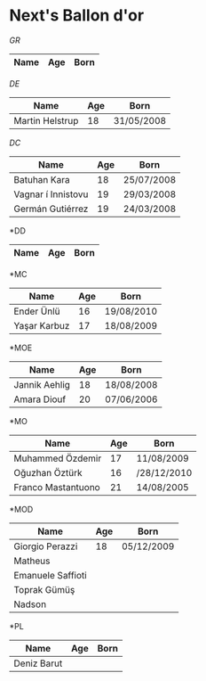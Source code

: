 # Next's Ballon d'or 

*GR*

| Name | Age | Born |
| ---- | --- | ---- |

*DE*

| Name            | Age | Born       |
| --------------- | --- | ---------- |
| Martin Helstrup | 18  | 31/05/2008 |

*DC*

| Name               | Age | Born       |
| ------------------ | --- | ---------- |
| Batuhan Kara       | 18  | 25/07/2008 |
| Vagnar í Innistovu | 19  | 29/03/2008 |
| Germán Gutiérrez   | 19  | 24/03/2008 |

*DD

| Name | Age | Born |
| ---- | --- | ---- |

*MC

| Name         | Age | Born       |
| ------------ | --- | ---------- |
| Ender Ünlü   | 16  | 19/08/2010 |
| Yaşar Karbuz | 17  | 18/08/2009 |

*MOE

| Name          | Age | Born       |
| ------------- | --- | ---------- |
| Jannik Aehlig | 18  | 18/08/2008 |
| Amara Diouf   | 20  | 07/06/2006 |

*MO

| Name               | Age | Born        |
| ------------------ | --- | ----------- |
| Muhammed Özdemir   | 17  | 11/08/2009  |
| Oğuzhan Öztürk     | 16  | /28/12/2010 |
| Franco Mastantuono | 21  | 14/08/2005  |

*MOD

| Name              | Age | Born       |
| ----------------- | --- | ---------- |
| Giorgio Perazzi   | 18  | 05/12/2009 |
| Matheus           |     |            |
| Emanuele Saffioti |     |            |
| Toprak Gümüş      |     |            |
| Nadson            |     |            |

*PL

| Name        | Age | Born |
| ----------- | --- | ---- |
| Deniz Barut |     |      |
